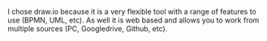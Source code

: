 I chose draw.io because it is a very flexible tool with a range of features to use (BPMN, UML, etc). As well it is web based and allows you to work from multiple sources (PC, Googledrive, Github, etc).